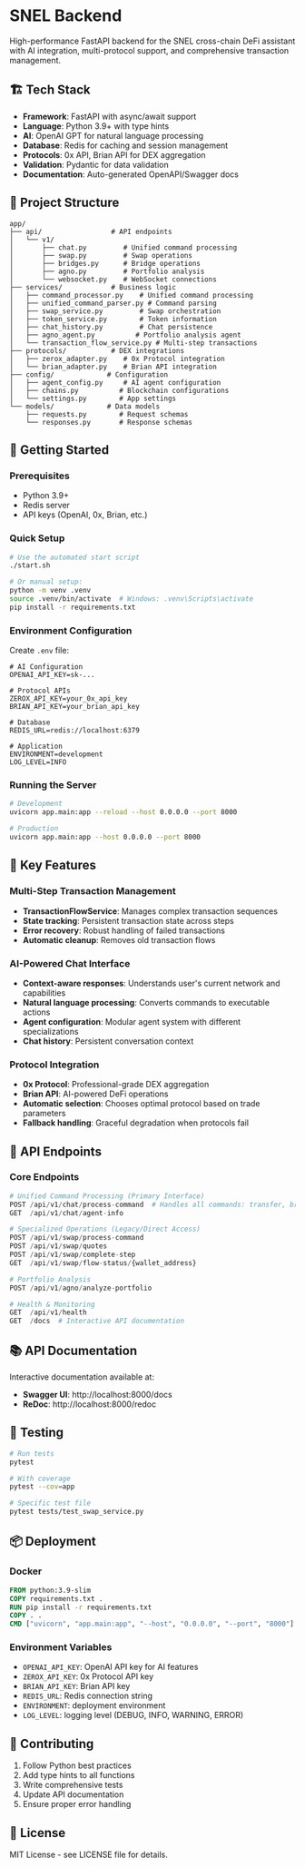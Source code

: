 # SNEL Backend

High-performance FastAPI backend for the SNEL cross-chain DeFi assistant with AI integration, multi-protocol support, and comprehensive transaction management.

## 🏗️ Tech Stack

- **Framework**: FastAPI with async/await support
- **Language**: Python 3.9+ with type hints
- **AI**: OpenAI GPT for natural language processing
- **Database**: Redis for caching and session management
- **Protocols**: 0x API, Brian API for DEX aggregation
- **Validation**: Pydantic for data validation
- **Documentation**: Auto-generated OpenAPI/Swagger docs

## 📁 Project Structure

```
app/
├── api/                 # API endpoints
│   └── v1/
│       ├── chat.py         # Unified command processing
│       ├── swap.py         # Swap operations
│       ├── bridges.py      # Bridge operations
│       ├── agno.py         # Portfolio analysis
│       └── websocket.py    # WebSocket connections
├── services/            # Business logic
│   ├── command_processor.py    # Unified command processing
│   ├── unified_command_parser.py # Command parsing
│   ├── swap_service.py         # Swap orchestration
│   ├── token_service.py        # Token information
│   ├── chat_history.py         # Chat persistence
│   ├── agno_agent.py          # Portfolio analysis agent
│   └── transaction_flow_service.py # Multi-step transactions
├── protocols/           # DEX integrations
│   ├── zerox_adapter.py    # 0x Protocol integration
│   └── brian_adapter.py    # Brian API integration
├── config/             # Configuration
│   ├── agent_config.py     # AI agent configuration
│   ├── chains.py          # Blockchain configurations
│   └── settings.py        # App settings
└── models/             # Data models
    ├── requests.py        # Request schemas
    └── responses.py       # Response schemas
```

## 🚀 Getting Started

### Prerequisites

- Python 3.9+
- Redis server
- API keys (OpenAI, 0x, Brian, etc.)

### Quick Setup

```bash
# Use the automated start script
./start.sh

# Or manual setup:
python -m venv .venv
source .venv/bin/activate  # Windows: .venv\Scripts\activate
pip install -r requirements.txt
```

### Environment Configuration

Create `.env` file:

```env
# AI Configuration
OPENAI_API_KEY=sk-...

# Protocol APIs
ZEROX_API_KEY=your_0x_api_key
BRIAN_API_KEY=your_brian_api_key

# Database
REDIS_URL=redis://localhost:6379

# Application
ENVIRONMENT=development
LOG_LEVEL=INFO
```

### Running the Server

```bash
# Development
uvicorn app.main:app --reload --host 0.0.0.0 --port 8000

# Production
uvicorn app.main:app --host 0.0.0.0 --port 8000
```

## 🔧 Key Features

### Multi-Step Transaction Management

- **TransactionFlowService**: Manages complex transaction sequences
- **State tracking**: Persistent transaction state across steps
- **Error recovery**: Robust handling of failed transactions
- **Automatic cleanup**: Removes old transaction flows

### AI-Powered Chat Interface

- **Context-aware responses**: Understands user's current network and capabilities
- **Natural language processing**: Converts commands to executable actions
- **Agent configuration**: Modular agent system with different specializations
- **Chat history**: Persistent conversation context

### Protocol Integration

- **0x Protocol**: Professional-grade DEX aggregation
- **Brian API**: AI-powered DeFi operations
- **Automatic selection**: Chooses optimal protocol based on trade parameters
- **Fallback handling**: Graceful degradation when protocols fail

## 🔌 API Endpoints

### Core Endpoints

```python
# Unified Command Processing (Primary Interface)
POST /api/v1/chat/process-command  # Handles all commands: transfer, bridge, swap, portfolio
GET  /api/v1/chat/agent-info

# Specialized Operations (Legacy/Direct Access)
POST /api/v1/swap/process-command
POST /api/v1/swap/quotes
POST /api/v1/swap/complete-step
GET  /api/v1/swap/flow-status/{wallet_address}

# Portfolio Analysis
POST /api/v1/agno/analyze-portfolio

# Health & Monitoring
GET  /api/v1/health
GET  /docs  # Interactive API documentation
```

## 📚 API Documentation

Interactive documentation available at:

- **Swagger UI**: http://localhost:8000/docs
- **ReDoc**: http://localhost:8000/redoc

## 🧪 Testing

```bash
# Run tests
pytest

# With coverage
pytest --cov=app

# Specific test file
pytest tests/test_swap_service.py
```

## 📦 Deployment

### Docker

```dockerfile
FROM python:3.9-slim
COPY requirements.txt .
RUN pip install -r requirements.txt
COPY . .
CMD ["uvicorn", "app.main:app", "--host", "0.0.0.0", "--port", "8000"]
```

### Environment Variables

- `OPENAI_API_KEY`: OpenAI API key for AI features
- `ZEROX_API_KEY`: 0x Protocol API key
- `BRIAN_API_KEY`: Brian API key
- `REDIS_URL`: Redis connection string
- `ENVIRONMENT`: deployment environment
- `LOG_LEVEL`: logging level (DEBUG, INFO, WARNING, ERROR)

## 🤝 Contributing

1. Follow Python best practices
2. Add type hints to all functions
3. Write comprehensive tests
4. Update API documentation
5. Ensure proper error handling

## 📄 License

MIT License - see LICENSE file for details.
